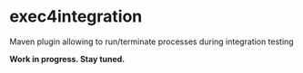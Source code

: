 exec4integration
================

Maven plugin allowing to run/terminate processes during integration testing

**Work in progress. Stay tuned.**
